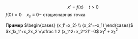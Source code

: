 $$x'=f(x)\quad t>0$$
$f(0)=0\quad x_s\equiv 0-$ стационарная точка

**Пример**
	$\begin{cases} {x_1'=x_2} \\ {x_2'=-x_1} \end{cases}$
	$x_1x_1'+x_2x_2'=\dfrac 1 2 (x_1^2+x_2^2)'=0$
	$x_1^2+x_2^2$
